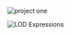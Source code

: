 
![project one]([https://example.com/image.png](https://github.com/Reaemanz/Tableau-Projects/blob/main/Learning%20tableau/Golf%20Superstore%20Performance%20Overview.png)https://github.com/Reaemanz/Tableau-Projects/blob/main/Learning%20tableau/Golf%20Superstore%20Performance%20Overview.png)


![LOD Expressions](https://www.tableau.com/blog/LOD-expressions)
